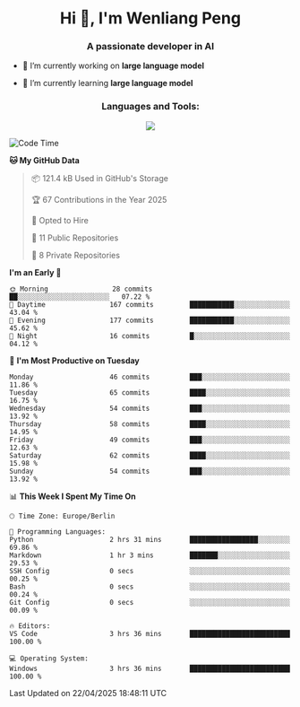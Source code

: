 <h1 align="center">Hi 👋, I'm Wenliang Peng</h1>
<h3 align="center">A passionate developer in AI</h3>

- 🔭 I’m currently working on **large language model**

- 🌱 I’m currently learning **large language model**

<!-- <h3 align="left">Connect with me:</h3> -->
<!-- <p align="left">
</p> -->

<h3 align="center">Languages and Tools:</h3>
<p align="center">
  <a href="https://skillicons.dev">
    <img src="https://skillicons.dev/icons?i=cpp,ros,docker,azure,git,linux,py,pytorch,cmake,githubactions,powershell,md&perline=6" />
  </a>
</p>


<!-- <p><img align="center" src="https://github-readme-stats.vercel.app/api/top-langs?username=bpwl0121&show_icons=true&locale=en&layout=compact" alt="bpwl0121" /></p> -->

<!-- <p><img align="center" src="https://github-readme-streak-stats.herokuapp.com/?user=bpwl0121&" alt="bpwl0121" /></p> -->

<!--START_SECTION:waka-->
![Code Time](http://img.shields.io/badge/Code%20Time-216%20hrs%2025%20mins-blue)

**🐱 My GitHub Data** 

> 📦 121.4 kB Used in GitHub's Storage 
 > 
> 🏆 67 Contributions in the Year 2025
 > 
> 💼 Opted to Hire
 > 
> 📜 11 Public Repositories 
 > 
> 🔑 8 Private Repositories 
 > 
**I'm an Early 🐤** 

```text
🌞 Morning                28 commits          ██░░░░░░░░░░░░░░░░░░░░░░░   07.22 % 
🌆 Daytime                167 commits         ███████████░░░░░░░░░░░░░░   43.04 % 
🌃 Evening                177 commits         ███████████░░░░░░░░░░░░░░   45.62 % 
🌙 Night                  16 commits          █░░░░░░░░░░░░░░░░░░░░░░░░   04.12 % 
```
📅 **I'm Most Productive on Tuesday** 

```text
Monday                   46 commits          ███░░░░░░░░░░░░░░░░░░░░░░   11.86 % 
Tuesday                  65 commits          ████░░░░░░░░░░░░░░░░░░░░░   16.75 % 
Wednesday                54 commits          ███░░░░░░░░░░░░░░░░░░░░░░   13.92 % 
Thursday                 58 commits          ████░░░░░░░░░░░░░░░░░░░░░   14.95 % 
Friday                   49 commits          ███░░░░░░░░░░░░░░░░░░░░░░   12.63 % 
Saturday                 62 commits          ████░░░░░░░░░░░░░░░░░░░░░   15.98 % 
Sunday                   54 commits          ███░░░░░░░░░░░░░░░░░░░░░░   13.92 % 
```


📊 **This Week I Spent My Time On** 

```text
🕑︎ Time Zone: Europe/Berlin

💬 Programming Languages: 
Python                   2 hrs 31 mins       █████████████████░░░░░░░░   69.86 % 
Markdown                 1 hr 3 mins         ███████░░░░░░░░░░░░░░░░░░   29.53 % 
SSH Config               0 secs              ░░░░░░░░░░░░░░░░░░░░░░░░░   00.25 % 
Bash                     0 secs              ░░░░░░░░░░░░░░░░░░░░░░░░░   00.24 % 
Git Config               0 secs              ░░░░░░░░░░░░░░░░░░░░░░░░░   00.09 % 

🔥 Editors: 
VS Code                  3 hrs 36 mins       █████████████████████████   100.00 % 

💻 Operating System: 
Windows                  3 hrs 36 mins       █████████████████████████   100.00 % 
```


 Last Updated on 22/04/2025 18:48:11 UTC
<!--END_SECTION:waka-->
